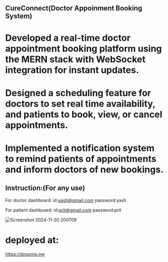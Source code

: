 ## CureConnect(Doctor Appoinment Booking System)

# Developed a real-time doctor appointment booking platform using the MERN stack with WebSocket integration for instant updates.
# Designed a scheduling feature for doctors to set real time availability, and patients to book, view, or cancel appointments.
# Implemented a notification system to remind patients of appointments and inform doctors of new bookings.

## Instruction:(For any use)

For doctor dashboard:
id:yash@gmail.com
password:yash

For patient dashboard:
id:prit@gmail.com
password:prit


![Screenshot 2024-11-20 200709](https://github.com/user-attachments/assets/418fc16f-309a-4e94-a6b7-dd07d5edb4f8)


# deployed at:
https://dosome.me


